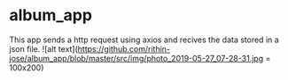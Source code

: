 # album_app
This app sends a http request using axios and recives the data stored in a json file.
![alt text](https://github.com/rithin-jose/album_app/blob/master/src/img/photo_2019-05-27_07-28-31.jpg = 100x200)
